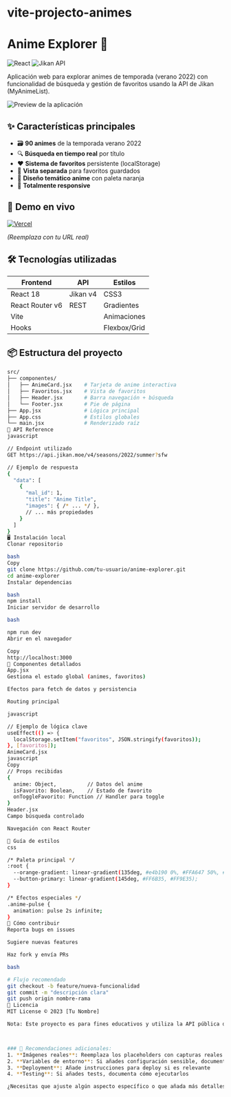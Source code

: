 # vite-projecto-animes
# Anime Explorer 🎌

![React](https://img.shields.io/badge/React-20232A?style=for-the-badge&logo=react&logoColor=61DAFB)
![Jikan API](https://img.shields.io/badge/Jikan_API-FFA500?style=for-the-badge&logo=myanimelist&logoColor=white)


Aplicación web para explorar animes de temporada (verano 2022) con funcionalidad de búsqueda y gestión de favoritos usando la API de Jikan (MyAnimeList).

![Preview de la aplicación](https://via.placeholder.com/1500x800/FFA647/FFFFFF?text=Anime+Explorer+Preview)

## ✨ Características principales

- 🗃️ **90 animes** de la temporada verano 2022
- 🔍 **Búsqueda en tiempo real** por título
- ❤️ **Sistema de favoritos** persistente (localStorage)
- 📁 **Vista separada** para favoritos guardados
- 🎨 **Diseño temático anime** con paleta naranja
- 📱 **Totalmente responsive**

## 🚀 Demo en vivo

[![Vercel](https://img.shields.io/badge/Ver_en_Vercel-000000?style=for-the-badge&logo=vercel&logoColor=white)](https://tu-app.vercel.app)

*(Reemplaza con tu URL real)*

## 🛠️ Tecnologías utilizadas

| Frontend         | API           | Estilos       |
|------------------|---------------|--------------|
| React 18         | Jikan v4      | CSS3         |
| React Router v6  | REST          | Gradientes   |
| Vite             |               | Animaciones  |
| Hooks            |               | Flexbox/Grid |

## 📦 Estructura del proyecto

```bash
src/
├── componentes/
│   ├── AnimeCard.jsx    # Tarjeta de anime interactiva
│   ├── Favoritos.jsx    # Vista de favoritos
│   ├── Header.jsx       # Barra navegación + búsqueda
│   └── Footer.jsx       # Pie de página
├── App.jsx              # Lógica principal
├── App.css              # Estilos globales
└── main.jsx             # Renderizado raíz
🔌 API Reference
javascript

// Endpoint utilizado
GET https://api.jikan.moe/v4/seasons/2022/summer?sfw

// Ejemplo de respuesta
{
  "data": [
    {
      "mal_id": 1,
      "title": "Anime Title",
      "images": { /* ... */ },
      // ... más propiedades
    }
  ]
}
🖥️ Instalación local
Clonar repositorio

bash
Copy
git clone https://github.com/tu-usuario/anime-explorer.git
cd anime-explorer
Instalar dependencias

bash
npm install
Iniciar servidor de desarrollo

bash

npm run dev
Abrir en el navegador

Copy
http://localhost:3000
📝 Componentes detallados
App.jsx
Gestiona el estado global (animes, favoritos)

Efectos para fetch de datos y persistencia

Routing principal

javascript

// Ejemplo de lógica clave
useEffect(() => {
  localStorage.setItem("favoritos", JSON.stringify(favoritos));
}, [favoritos]);
AnimeCard.jsx
javascript
Copy
// Props recibidas
{
  anime: Object,          // Datos del anime
  isFavorito: Boolean,    // Estado de favorito
  onToggleFavorito: Function // Handler para toggle
}
Header.jsx
Campo búsqueda controlado

Navegación con React Router

🎨 Guía de estilos
css

/* Paleta principal */
:root {
  --orange-gradient: linear-gradient(135deg, #e4b190 0%, #FFA647 50%, #FFD166 100%);
  --button-primary: linear-gradient(145deg, #FF6B35, #FF9E35);
}

/* Efectos especiales */
.anime-pulse {
  animation: pulse 2s infinite;
}
🤝 Cómo contribuir
Reporta bugs en issues

Sugiere nuevas features

Haz fork y envía PRs

bash

# Flujo recomendado
git checkout -b feature/nueva-funcionalidad
git commit -m "descripción clara"
git push origin nombre-rama
📄 Licencia
MIT License © 2023 [Tu Nombre]

Nota: Este proyecto es para fines educativos y utiliza la API pública de Jikan.



### 📌 Recomendaciones adicionales:
1. **Imágenes reales**: Reemplaza los placeholders con capturas reales de tu app
2. **Variables de entorno**: Si añades configuración sensible, documenta el `.env.example`
3. **Deployment**: Añade instrucciones para deploy si es relevante
4. **Testing**: Si añades tests, documenta cómo ejecutarlos

¿Necesitas que ajuste algún aspecto específico o que añada más detalles en alguna sección? 😊
